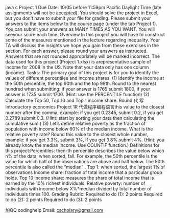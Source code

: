 java c Project 1 Due Date: 10/05 before 11:59pm Pacific Daylight Time (late assignments will not be accepted). You should solve the project in Excel, but you don’t have to submit your file for grading. Please submit your answers to the items below to the course page (under the tab Project 1). You can submit your answers as MANY TIMES AS YOU WANT. You will seeyour score each time. Overview In this project you will have to construct some of the measures mentioned in the lecture regarding inequality. Your TA will discuss the insights we hope you gain from these exercises in the section. For each answer, please round your answers as instructed. Answers that are not rounded appropriately will be marked incorrect. The data used for this project (Project 1.xlsx) is arepresentative sample of income for 2008 in the US. Note that your data only has one column (income). Tasks: The primary goal of this project is for you to identify the values of different percentiles and income shares. (1)  Identify the income at the 50th  percentile, the top 90th  and the top 99th.    Round to the nearest hundred when submitting: if your answer is 1765 submit 1800, if your answer is 1735 submit 1700.  (Hint: use the PERCENTILE function) (2)  Calculate the Top 50, Top 10 and Top 1 income share. Round 代 写Introductory economics Project 1R 代做程序编程语言this value to   the closest number after the comma, example: if you get 0.2345, submit 0.2, if you get 0.2789 submit 0.3. (Hint: start by sorting your data then calculating the cumulative sum.) (3)  Let’s define relative poverty as the fraction of population with income below 60% of the median income. What is the relative poverty rate? Round this value to the closest whole number, example: if you get 3.3%, submit 3%, if you get 3.8% submit 4%. (Hint: you already know the median income. Use COUNTIF function.) Definitions for this project:Percentiles: then-th percentile describes the value below which n% of the data, when sorted, fall. For example, the 50th  percentile is the value for which half of  the observations are above and half below. The 50th  percentile is also called the  “median” . Top 1: when sorted, the largest 1% of observations Income share: fraction of total income that a particular group holds. Top 10 income share: measures the share of total income that is earned by the 10% richest individuals. Relative poverty:  number of individuals with income below X%*median divided by total number of individuals times 100. Grading Rubric: Required to do (1): 2 points Required to do (2): 2 points Required to do (3): 2 points

   加QQ codinghelp Email: cscholary@gmail.com
